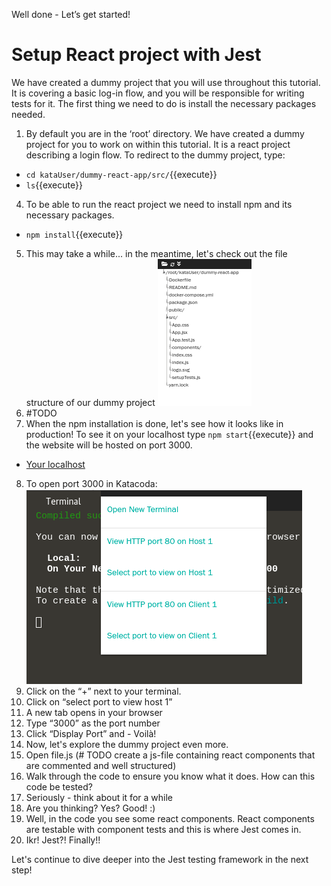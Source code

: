 Well done - Let’s get started!
# Setup React project with Jest
We have created a dummy project that you will use throughout this tutorial. It is covering a basic log-in flow, and you will be responsible for writing tests for it. The first thing we need to do is install the necessary packages needed.
1. By default you are in the ‘root’ directory. We have created a dummy project for you to work on within this tutorial. It is a react project describing a login flow. To redirect to the dummy project, type:
- `cd kataUser/dummy-react-app/src/`{{execute}}
- `ls`{{execute}}
4. To be able to run the react project we need to install npm and its necessary packages.
- `npm install`{{execute}}
5. This may take a while... in the meantime, let's check out the file structure of our dummy project ![file structure](./assets/fileStructure.png)
  2. #TODO
6. When the npm installation is done, let's see how it looks like in production! To see it on your localhost type `npm start`{{execute}} and the website will be hosted on port 3000. 
- [Your localhost](https://[[HOST_SUBDOMAIN]]-3000-[[KATACODA_HOST]].environments.katacoda.com/)
8. To open port 3000 in Katacoda:![open port](./assets/openPort.png)
  1. Click on the “+” next to your terminal.
  2. Click on “select port to view host 1”
  3. A new tab opens in your browser
  4. Type “3000” as the port number
  5. Click “Display Port” and - Voilà!
9. Now, let's explore the dummy project even more.
  1. Open file.js (# TODO create a js-file containing react components that are commented and well structured)
  2. Walk through the code to ensure you know what it does. How can this code be tested?
  3. Seriously - think about it for a while
  4. Are you thinking? Yes? Good! :)
  5. Well, in the code you see some react components. React components are testable with component tests and this is where Jest comes in.
  6. Ikr! Jest?! Finally!!
 
Let's continue to dive deeper into the Jest testing framework in the next step!








